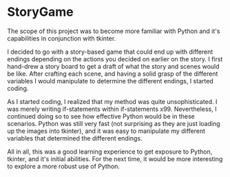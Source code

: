 # StoryGame

The scope of this project was to become more familiar with Python and it's capabilities in conjunction with tkinter.

I decided to go with a story-based game that could end up with different endings depending on the actions you decided on earlier on the story. I first hand-drew a story board to get a draft of what the story and scenes would be like. After crafting each scene, and having a solid grasp of the different variables I would manipulate to determine the different endings, I started coding.

As I started coding, I realized that my method was quite unsophisticated. I was merely writing if-statements within if-statements x99. Nevertheless, I continued doing so to see how effective Python would be in these scenarios. Python was still very fast (not surprising as they are just loading up the images into tkinter), and it was easy to manipulate my different variables that determined the different endings.

All in all, this was a good learning experience to get exposure to Python, tkinter, and it's initial abilities. For the next time, it would be more interesting to explore a more robust use of Python.
